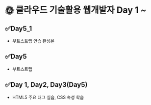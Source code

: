 # 🌞 클라우드 기술활용 웹개발자 Day 1 ~

## ✅Day5_1

- 부트스트랩 연습 완성본

## ✅Day5

- 부트스트랩

## ✅Day 1, Day2, Day3(Day5)

- HTML5 주요 태그 실습, CSS 속성 학습
